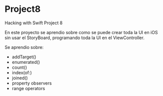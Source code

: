 # Project8
Hacking with Swift Project 8

En este proyecto se aprendio sobre como se puede crear toda la UI en iOS sin usar el StoryBoard, programando toda la UI en el ViewController.

Se aprendio sobre:

* addTarget()
* enumerated()
* count()
* index(of:)
* joined()
* property observers
* range operators
